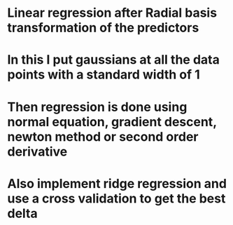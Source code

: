 # Linear regression after Radial basis transformation of the predictors
# In this I put gaussians at all the data points with a standard width of 1
# Then regression is done using normal equation, gradient descent, newton method or second order derivative
# Also implement ridge regression and use a cross validation to get the best delta
